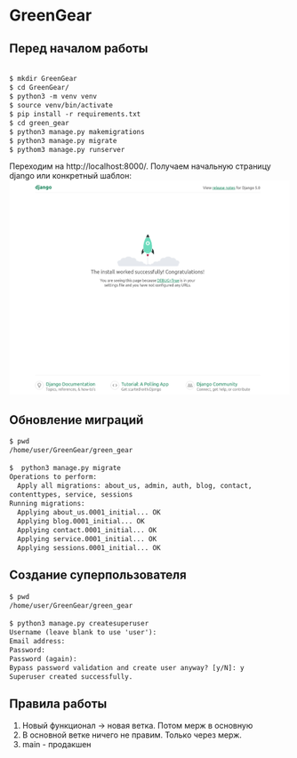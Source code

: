 # GreenGear

## Перед началом работы

```

$ mkdir GreenGear
$ cd GreenGear/
$ python3 -m venv venv
$ source venv/bin/activate
$ pip install -r requirements.txt
$ cd green_gear
$ python3 manage.py makemigrations
$ python3 manage.py migrate
$ pythom3 manage.py runserver

```
Переходим на http://localhost:8000/.
Получаем начальную страницу django или конкретный шаблон:
![img.png](img.png)

## Обновление миграций

```
$ pwd
/home/user/GreenGear/green_gear

$  python3 manage.py migrate
Operations to perform:
  Apply all migrations: about_us, admin, auth, blog, contact, contenttypes, service, sessions
Running migrations:
  Applying about_us.0001_initial... OK
  Applying blog.0001_initial... OK
  Applying contact.0001_initial... OK
  Applying service.0001_initial... OK
  Applying sessions.0001_initial... OK

```

## Создание суперпользователя

```
$ pwd
/home/user/GreenGear/green_gear

$ python3 manage.py createsuperuser
Username (leave blank to use 'user'): 
Email address: 
Password: 
Password (again): 
Bypass password validation and create user anyway? [y/N]: y
Superuser created successfully.

```

## Правила работы
1. Новый функционал -> новая ветка. Потом мерж в основную
2. В основной ветке ничего не правим. Только через мерж.
3. main - продакшен

